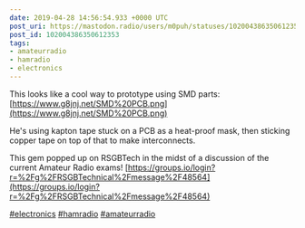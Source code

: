 ```yaml
---
date: 2019-04-28 14:56:54.933 +0000 UTC
post_uri: https://mastodon.radio/users/m0puh/statuses/102004386350612353
post_id: 102004386350612353
tags:
- amateurradio
- hamradio
- electronics
---
```

This looks like a cool way to prototype using SMD parts: [https://www.g8jnj.net/SMD%20PCB.png](https://www.g8jnj.net/SMD%20PCB.png)

He's using kapton tape stuck on a PCB as a heat-proof mask, then sticking copper tape on top of that to make interconnects.

This gem popped up on RSGBTech in the midst of a discussion of the current Amateur Radio exams! [https://groups.io/login?r=%2Fg%2FRSGBTechnical%2Fmessage%2F48564](https://groups.io/login?r=%2Fg%2FRSGBTechnical%2Fmessage%2F48564)

[#electronics](https://mastodon.radio/tags/electronics) [#hamradio](https://mastodon.radio/tags/hamradio) [#amateurradio](https://mastodon.radio/tags/amateurradio)


